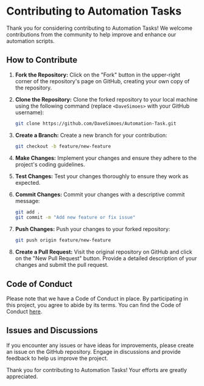 # Contributing to Automation Tasks

Thank you for considering contributing to Automation Tasks! We welcome contributions from the community to help improve and enhance our automation scripts.

## How to Contribute

1. **Fork the Repository:** Click on the "Fork" button in the upper-right corner of the repository's page on GitHub, creating your own copy of the repository.

2. **Clone the Repository:** Clone the forked repository to your local machine using the following command (replace `<DaveSimoes>` with your GitHub username):

   ```bash
   git clone https://github.com/DaveSimoes/Automation-Task.git
   ```

3. **Create a Branch:** Create a new branch for your contribution:

   ```bash
   git checkout -b feature/new-feature
   ```

4. **Make Changes:** Implement your changes and ensure they adhere to the project's coding guidelines.

5. **Test Changes:** Test your changes thoroughly to ensure they work as expected.

6. **Commit Changes:** Commit your changes with a descriptive commit message:

   ```bash
   git add .
   git commit -m "Add new feature or fix issue"
   ```

7. **Push Changes:** Push your changes to your forked repository:

   ```bash
   git push origin feature/new-feature
   ```

8. **Create a Pull Request:** Visit the original repository on GitHub and click on the "New Pull Request" button. Provide a detailed description of your changes and submit the pull request.

## Code of Conduct

Please note that we have a Code of Conduct in place. By participating in this project, you agree to abide by its terms. You can find the Code of Conduct [here](CODE_OF_CONDUCT.md).

## Issues and Discussions

If you encounter any issues or have ideas for improvements, please create an issue on the GitHub repository. Engage in discussions and provide feedback to help us improve the project.

Thank you for contributing to Automation Tasks! Your efforts are greatly appreciated.
